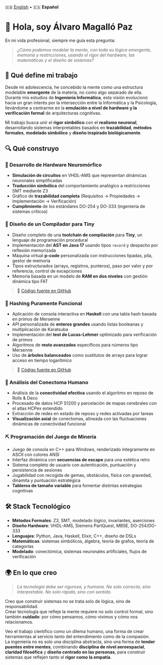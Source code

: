 🇬🇧 [English](./README.md) • 🇪🇸 **Español**

# 👋 Hola, soy Álvaro Magalló Paz

En mi vida profesional, siempre me guía esta pregunta:

> *¿Cómo podemos modelar la mente, con toda su lógica emergente, memoria y restricciones, usando el rigor del hardware, las matemáticas y el diseño de sistemas?*

## 🧠 Qué define mi trabajo

Desde mi adolescencia, he concebido la mente como una estructura modelable **emergente** de la materia, no como algo separado de ella. Durante mis estudios de **Ingeniería Informática**, esta visión evolucionó hacia un gran interés por la intersección entre la Informática y la Psicología, llevándome a centrarme en la **emulación a nivel de hardware y la verificación formal** de arquitecturas cognitivas.

Mi trabajo busca unir el **rigor simbólico** con el **realismo neuronal**, desarrollando sistemas interpretables basados en **trazabilidad**, **métodos formales**, **modelado simbólico** y **diseño inspirado biológicamente**.

## 🔍 Qué construyo

### 🧪 Desarrollo de Hardware Neuromórfico

- **Simulación de circuitos** en VHDL-AMS que representan dinámicas neuronales simplificadas  
- **Traducción simbólica** del comportamiento analógico a restricciones SMT mediante Z3  
- Gráfico de **trazabilidad completa** (Requisitos → Propiedades → Implementación → Verificación)  
- **Cumplimiento** de los estándares DO-254 y DO-333 (ingeniería de sistemas críticos)

### 🧱 Diseño de un Compilador para Tiny

- Diseño completo de una **toolchain de compilación** para **Tiny**, un lenguaje de programación procedural  
- Implementación del **AST en Java 17** usando tipos `record` y despacho por reflexión memorizada  
- Máquina virtual **p-code** personalizada con instrucciones tipadas, pila, gestor de memoria  
- Tipos estructurados (arrays, registros, punteros), paso por valor y por referencia, control de excepciones  
- Memoria basada en un modelo de **RAM en dos niveles** con gestión dinámica tipo FAT

> 📁 [Código fuente en GitHub](https://github.com/amagallo/tiny-compiler)

### 🔢 Hashing Puramente Funcional

- Aplicación de consola interactiva en **Haskell** con una tabla hash basada en primos de Mersenne  
- API personalizada de **enteros grandes** usando listas booleanas y multiplicación de Karatsuba  
- Implementación del **test de Lucas-Lehmer** optimizado para verificación de primos  
- Algoritmos de **resto avanzados** específicos para números tipo Mersenne  
- Uso de **árboles balanceados** como sustitutos de arrays para lograr acceso en tiempo logarítmico

> 📁 [Código fuente en GitHub](https://gist.github.com/amagallo/f15bf0258bc8da12a8103a4e13c6b149)

### 🧠 Análisis del Conectoma Humano

- Análisis de la **conectividad efectiva** usando el algoritmo en reposo de Rolls & Deco  
- Procesado de datos HCP S1200 y parcelación de mapas cerebrales con el atlas HCPex extendido  
- Extracción de redes en estado de reposo y redes activadas por tareas  
- **Visualización axial** de conectomas, alineada con las fluctuaciones dinámicas de conectividad funcional

### ⛏ Programación del Juego de Minería

- Juego de consola en C++ para Windows, renderizado íntegramente en ASCII con colores ANSI  
- Interfaz dinámica con **secuencias de escape** para una estética retro  
- Sistema completo de usuario con autenticación, puntuación y persistencia de sesiones  
- Jugabilidad con recogida de gemas, obstáculos, física con gravedad, dinamita y puntuación estratégica  
- **Tableros de tamaño variable** para fomentar distintas estrategias cognitivas

## 🛠 Stack Tecnológico

- **Métodos Formales**: Z3, SMT, modelado lógico, invariantes, aserciones  
- **Diseño Hardware**: VHDL-AMS, Siemens PartQuest, MBSE, DO-254/DO-333  
- **Lenguajes**: Python, Java, Haskell, Elixir, C++, diseño de DSLs  
- **Matemáticas**: sistemas simbólicos, álgebra, teoría de grafos, teoría de categorías  
- **Modelado**: conectómica, sistemas neuronales artificiales, flujos de verificación

## 🌍 En lo que creo

> *La tecnología debe ser rigurosa, y humana. No solo correcta, sino interpretable. No solo rápida, sino con sentido.*

Creo que construir sistemas no se trata solo de lógica, sino de responsabilidad.  
Crear tecnología que refleje la mente requiere no solo control formal, sino también **cuidado**: por cómo pensamos, cómo vivimos y cómo nos relacionamos.

Veo el trabajo científico como un dilema humano, una forma de crear herramientas al servicio tanto del entendimiento como de la compasión.  
La ingeniería no es solo una disciplina abstracta, sino una forma de **tender puentes entre mentes**, combinando **disciplina de nivel aeroespacial**, **claridad filosófica** y **diseño centrado en las personas**, para construir sistemas que reflejen tanto el **rigor como la empatía**.

